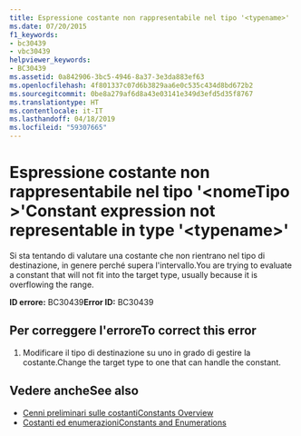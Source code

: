 ```yaml
---
title: Espressione costante non rappresentabile nel tipo '<typename>'
ms.date: 07/20/2015
f1_keywords:
- bc30439
- vbc30439
helpviewer_keywords:
- BC30439
ms.assetid: 0a842906-3bc5-4946-8a37-3e3da883ef63
ms.openlocfilehash: 4f801337c07d6b3829aa6e0c535c434d8bd672b2
ms.sourcegitcommit: 0be8a279af6d8a43e03141e349d3efd5d35f8767
ms.translationtype: HT
ms.contentlocale: it-IT
ms.lasthandoff: 04/18/2019
ms.locfileid: "59307665"
---
```

# <a name="constant-expression-not-representable-in-type-typename"></a><span data-ttu-id="7590c-102">Espressione costante non rappresentabile nel tipo '\<nomeTipo >'</span><span class="sxs-lookup"><span data-stu-id="7590c-102">Constant expression not representable in type '\<typename>'</span></span>
<span data-ttu-id="7590c-103">Si sta tentando di valutare una costante che non rientrano nel tipo di destinazione, in genere perché supera l'intervallo.</span><span class="sxs-lookup"><span data-stu-id="7590c-103">You are trying to evaluate a constant that will not fit into the target type, usually because it is overflowing the range.</span></span>  
  
 <span data-ttu-id="7590c-104">**ID errore:** BC30439</span><span class="sxs-lookup"><span data-stu-id="7590c-104">**Error ID:** BC30439</span></span>  
  
## <a name="to-correct-this-error"></a><span data-ttu-id="7590c-105">Per correggere l'errore</span><span class="sxs-lookup"><span data-stu-id="7590c-105">To correct this error</span></span>  
  
1. <span data-ttu-id="7590c-106">Modificare il tipo di destinazione su uno in grado di gestire la costante.</span><span class="sxs-lookup"><span data-stu-id="7590c-106">Change the target type to one that can handle the constant.</span></span>  
  
## <a name="see-also"></a><span data-ttu-id="7590c-107">Vedere anche</span><span class="sxs-lookup"><span data-stu-id="7590c-107">See also</span></span>

- [<span data-ttu-id="7590c-108">Cenni preliminari sulle costanti</span><span class="sxs-lookup"><span data-stu-id="7590c-108">Constants Overview</span></span>](../../../visual-basic/programming-guide/language-features/constants-enums/constants-overview.md)
- [<span data-ttu-id="7590c-109">Costanti ed enumerazioni</span><span class="sxs-lookup"><span data-stu-id="7590c-109">Constants and Enumerations</span></span>](../../../visual-basic/language-reference/constants-and-enumerations.md)

